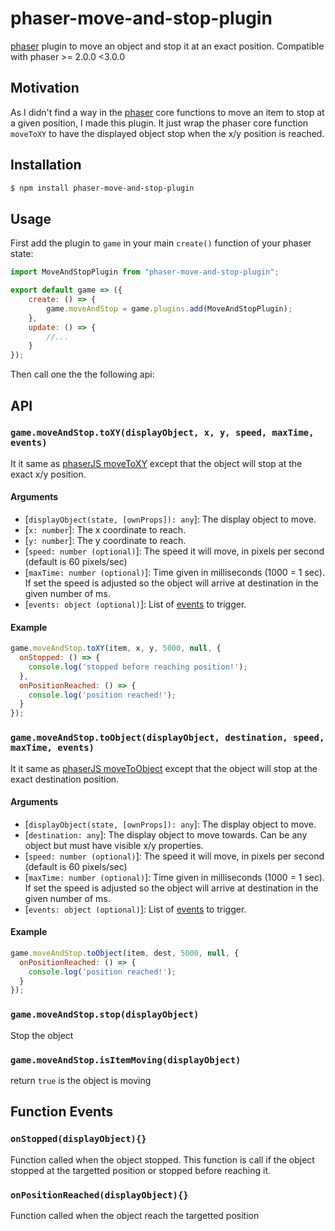 # phaser-move-and-stop-plugin

[phaser](https://phaser.io/) plugin to move an object and stop it at an exact position.
Compatible with phaser >= 2.0.0 <3.0.0

## Motivation

As I didn't find a way in the [phaser](https://phaser.io/) core functions to move an item to stop at a given position, I made this plugin. It just wrap the phaser core function `moveToXY` to have the displayed object stop when the x/y position is reached.

## Installation

```bash
$ npm install phaser-move-and-stop-plugin
```

## Usage

First add the plugin to `game` in your main `create()` function of your phaser state:

```javascript
import MoveAndStopPlugin from "phaser-move-and-stop-plugin";

export default game => ({
	create: () => {
		game.moveAndStop = game.plugins.add(MoveAndStopPlugin);
	},
	update: () => {
		//...
	}
});
```

Then call one the the following api:

## API

### `game.moveAndStop.toXY(displayObject, x, y, speed, maxTime, events)`

It it same as [phaserJS moveToXY](https://photonstorm.github.io/phaser-ce/Phaser.Physics.Arcade.html#moveToXY) except that the object will stop at the exact x/y position.

#### Arguments

* [`displayObject(state, [ownProps]): any`]:  	The display object to move.
* [`x: number`]: The x coordinate to reach.
* [`y: number`]: The y coordinate to reach.
* [`speed: number (optional)`]: The speed it will move, in pixels per second (default is 60 pixels/sec)
* [`maxTime: number (optional)`]: Time given in milliseconds (1000 = 1 sec). If set the speed is adjusted so the object will arrive at destination in the given number of ms.
* [`events: object (optional)`]: List of [events](https://github.com/damienleroux/phaser-move-and-stop-plugin#function-events) to trigger.

#### Example

```javascript
game.moveAndStop.toXY(item, x, y, 5000, null, {
  onStopped: () => {
    console.log('stopped before reaching position!');
  },
  onPositionReached: () => {
    console.log('position reached!');
  }
});
```

###  `game.moveAndStop.toObject(displayObject, destination, speed, maxTime, events)`

It it same as [phaserJS moveToObject](https://photonstorm.github.io/phaser-ce/Phaser.Physics.Arcade.html#moveToObject) except that the object will stop at the exact destination position.

#### Arguments

* [`displayObject(state, [ownProps]): any`]:  	The display object to move.
* [`destination: any`]: The display object to move towards. Can be any object but must have visible x/y properties.
* [`speed: number (optional)`]: The speed it will move, in pixels per second (default is 60 pixels/sec)
* [`maxTime: number (optional)`]: Time given in milliseconds (1000 = 1 sec). If set the speed is adjusted so the object will arrive at destination in the given number of ms.
* [`events: object (optional)`]: List of [events](https://github.com/damienleroux/phaser-move-and-stop-plugin#function-events) to trigger.

#### Example

```javascript
game.moveAndStop.toObject(item, dest, 5000, null, {
  onPositionReached: () => {
    console.log('position reached!');
  }
});
```

### `game.moveAndStop.stop(displayObject)`

Stop the object

### `game.moveAndStop.isItemMoving(displayObject)`

return `true` is the object is moving

## Function Events

### `onStopped(displayObject){}`

Function called when the object stopped. This function is call if the object stopped at the targetted position or stopped before reaching it.

### `onPositionReached(displayObject){}`

Function called when the object reach the targetted position


